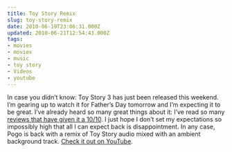 ```yaml
---
title: Toy Story Remix
slug: toy-story-remix
date: 2010-06-19T23:06:31.000Z
updated: 2010-06-21T12:54:43.000Z
tags:
- movies
- movies
- music
- toy story
- Videos
- youtube
---
```


In case you didn’t know:  Toy Story 3 has just been released this weekend.  I’m gearing up to watch it for Father’s Day tomorrow and I’m expecting it to be great.  I’ve already heard so many great things about it: I’ve read so many <a href="http://www.rottentomatoes.com/m/toy_story_3/">reviews that have given it a 10/10</a>.  I just hope I don’t set my expectations so impossibly high that all I can expect back is disappointment.  In any case, Pogo is back with a remix of Toy Story audio mixed with an ambient background track.  <a href="http://www.youtube.com/watch?v=mbD5ke7xqww">Check it out on YouTube</a>.
